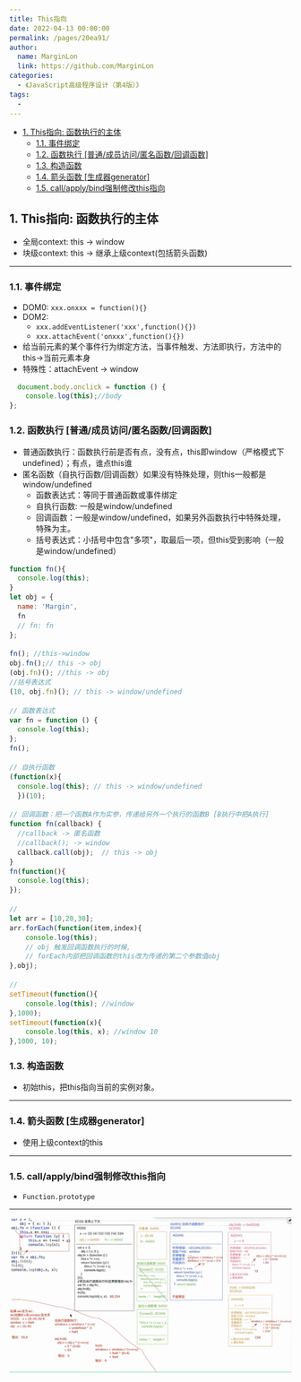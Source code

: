 ```yaml
---
title: This指向
date: 2022-04-13 00:00:00
permalink: /pages/20ea91/
author: 
  name: MarginLon
  link: https://github.com/MarginLon
categories: 
  - 《JavaScript高级程序设计（第4版）》
tags: 
  - 
---
```


- [1. This指向: 函数执行的主体](#1-this指向-函数执行的主体)
  - [1.1. 事件绑定](#11-事件绑定)
  - [1.2. 函数执行 [普通/成员访问/匿名函数/回调函数]](#12-函数执行-普通成员访问匿名函数回调函数)
  - [1.3. 构造函数](#13-构造函数)
  - [1.4. 箭头函数 [生成器generator]](#14-箭头函数-生成器generator)
  - [1.5. call/apply/bind强制修改this指向](#15-callapplybind强制修改this指向)

## 1. This指向: 函数执行的主体

- 全局context: this -> window
- 块级context: this -> 继承上级context(包括箭头函数)

---

### 1.1. 事件绑定

- DOM0: ```xxx.onxxx = function(){}```
- DOM2:
  - ```xxx.addEventListener('xxx',function(){})```  
  - ```xxx.attachEvent('onxxx',function(){})```
- 给当前元素的某个事件行为绑定方法，当事件触发、方法即执行，方法中的this->当前元素本身
- 特殊性：attachEvent -> window

```js
  document.body.onclick = function () {
    console.log(this);//body
};
```

### 1.2. 函数执行 [普通/成员访问/匿名函数/回调函数]

- 普通函数执行：函数执行前是否有点，没有点，this即window（严格模式下undefined）；有点，谁点this谁
- 匿名函数（自执行函数/回调函数）如果没有特殊处理，则this一般都是window/undefined
  - 函数表达式：等同于普通函数或事件绑定
  - 自执行函数: 一般是window/undefined
  - 回调函数：一般是window/undefined，如果另外函数执行中特殊处理，特殊为主。
  - 括号表达式：小括号中包含"多项"，取最后一项，但this受到影响（一般是window/undefined）

```js
function fn(){
  console.log(this);
}
let obj = {
  name: 'Margin',
  fn
  // fn: fn
};

fn(); //this->window
obj.fn();// this -> obj
(obj.fn)(); //this -> obj
//括号表达式
(10, obj.fn)(); // this -> window/undefined

// 函数表达式
var fn = function () {
  console.log(this);
};
fn();

// 自执行函数
(function(x){
  console.log(this); // this -> window/undefined
  })(10);

// 回调函数：把一个函数A作为实参，传递给另外一个执行的函数B [B执行中把A执行]
function fn(callback) {
  //callback -> 匿名函数
  //callback(); -> window
  callback.call(obj);  // this -> obj
}
fn(function(){
  console.log(this);
});

// 
let arr = [10,20,30];
arr.forEach(function(item,index){
    console.log(this); 
    // obj 触发回调函数执行的时候,
    // forEach内部把回调函数的this改为传递的第二个参数值obj
},obj);

//
setTimeout(function(){
    console.log(this); //window
},1000);
setTimeout(function(x){
    console.log(this, x); //window 10
},1000, 10);
```

### 1.3. 构造函数

- 初始this，把this指向当前的实例对象。

---

### 1.4. 箭头函数 [生成器generator]

- 使用上级context的this

---

### 1.5. call/apply/bind强制修改this指向

- ```Function.prototype```

---
![This例题](https://github.com/MarginLon/theImages/blob/master/This%E4%BE%8B%E9%A2%98.png?raw=true)
